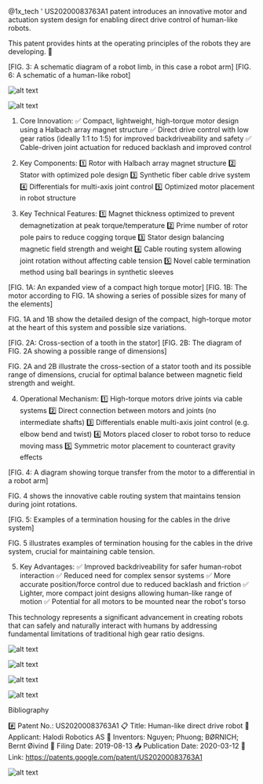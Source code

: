@1x_tech
' US20200083763A1 patent introduces an innovative motor and actuation system design for enabling direct drive control of human-like robots.

This patent provides hints at the operating principles of the robots they are developing. 🧵

[FIG. 3: A schematic diagram of a robot limb, in this case a robot arm]
[FIG. 6: A schematic of a human-like robot]

![alt text](GWXEr3taEAAgWqY.jpeg)

![alt text](GWXEr4RWEAI_atI.jpeg)


1. Core Innovation:
✅ Compact, lightweight, high-torque motor design using a Halbach array magnet structure
✅ Direct drive control with low gear ratios (ideally 1:1 to 1:5) for improved backdriveability and safety
✅ Cable-driven joint actuation for reduced backlash and improved control

2. Key Components:
1️⃣ Rotor with Halbach array magnet structure
2️⃣ Stator with optimized pole design 
3️⃣ Synthetic fiber cable drive system
4️⃣ Differentials for multi-axis joint control
5️⃣ Optimized motor placement in robot structure

3. Key Technical Features:
1️⃣ Magnet thickness optimized to prevent demagnetization at peak torque/temperature
2️⃣ Prime number of rotor pole pairs to reduce cogging torque
3️⃣ Stator design balancing magnetic field strength and weight
4️⃣ Cable routing system allowing joint rotation without affecting cable tension
5️⃣ Novel cable termination method using ball bearings in synthetic sleeves

[FIG. 1A: An expanded view of a compact high torque motor]
[FIG. 1B: The motor according to FIG. 1A showing a series of possible sizes for many of the elements]

FIG. 1A and 1B show the detailed design of the compact, high-torque motor at the heart of this system and possible size variations.

[FIG. 2A: Cross-section of a tooth in the stator]
[FIG. 2B: The diagram of FIG. 2A showing a possible range of dimensions]

FIG. 2A and 2B illustrate the cross-section of a stator tooth and its possible range of dimensions, crucial for optimal balance between magnetic field strength and weight.

4. Operational Mechanism:
1️⃣ High-torque motors drive joints via cable systems
2️⃣ Direct connection between motors and joints (no intermediate shafts)
3️⃣ Differentials enable multi-axis joint control (e.g. elbow bend and twist)
4️⃣ Motors placed closer to robot torso to reduce moving mass
5️⃣ Symmetric motor placement to counteract gravity effects

[FIG. 4: A diagram showing torque transfer from the motor to a differential in a robot arm]

FIG. 4 shows the innovative cable routing system that maintains tension during joint rotations.

[FIG. 5: Examples of a termination housing for the cables in the drive system]

FIG. 5 illustrates examples of termination housing for the cables in the drive system, crucial for maintaining cable tension.

5. Key Advantages:
✅ Improved backdriveability for safer human-robot interaction
✅ Reduced need for complex sensor systems
✅ More accurate position/force control due to reduced backlash and friction
✅ Lighter, more compact joint designs allowing human-like range of motion
✅ Potential for all motors to be mounted near the robot's torso

This technology represents a significant advancement in creating robots that can safely and naturally interact with humans by addressing fundamental limitations of traditional high gear ratio designs.


![alt text](GWXGbGcbQAICZHI.png)

![alt text](GWXGbG8XUAAQyrD.png)

![alt text](GWXGbGabQAMp_B4.png)

![alt text](GWXGbGbbQAEyKxb.png)

Bibliography

#️⃣ Patent No.: US20200083763A1
📋 Title: Human-like direct drive robot
🏢 Applicant: Halodi Robotics AS
👥 Inventors: Nguyen; Phuong; BØRNICH; Bernt Øivind
📅 Filing Date: 2019-08-13
📤 Publication Date: 2020-03-12
🔗 Link: https://patents.google.com/patent/US20200083763A1


![alt text](GWXGtB1bQAIpOw0.png)